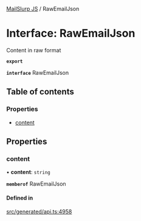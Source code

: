 [MailSlurp JS](../README.md) / RawEmailJson

# Interface: RawEmailJson

Content in raw format

**`export`**

**`interface`** RawEmailJson

## Table of contents

### Properties

- [content](RawEmailJson.md#content)

## Properties

### content

• **content**: `string`

**`memberof`** RawEmailJson

#### Defined in

[src/generated/api.ts:4958](https://github.com/mailslurp/mailslurp-client/blob/113e801/src/generated/api.ts#L4958)
